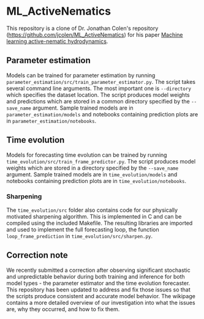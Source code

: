 # ML_ActiveNematics

This repository is a clone of Dr. Jonathan Colen's repository (https://github.com/jcolen/ML_ActiveNematics) for his paper [Machine learning active-nematic hydrodynamics](https://arxiv.org/abs/2006.13203).

## Parameter estimation

Models can be trained for parameter estimation by running `parameter_estimation/src/train_parameter_estimator.py`. 
The script takes several command line arguments. The most important one is `--directory` which specifies the dataset location. 
The script produces model weights and predictions which are stored in a common directory specified by the `--save_name` argument. 
Sample trained models are in `parameter_estimation/models` and notebooks containing prediction plots are in `parameter_estimation/notebooks`. 

## Time evolution

Models for forecasting time evolution can be trained by running `time_evolution/src/train_frame_predictor.py`.
The script produces model weights which are stored in a directory specified by the `--save_name` argument. 
Sample trained models are in `time_evolution/models` and notebooks containing prediction plots are in `time_evolution/notebooks`. 

### Sharpening

The `time_evolution/src` folder also contains code for our physically motivated sharpening algorithm. This is implemented in C and can be compiled using the included Makefile. The resulting libraries are imported and used to implement the full forecasting loop, the function `loop_frame_prediction` in `time_evolution/src/sharpen.py`.  

## Correction note

We recently submitted a correction after observing significant stochastic and unpredictable behavior during both training and inference for both model types - the parameter estimator and the time evolution forecaster.
This repository has been updated to address and fix those issues so that the scripts produce consistent and accurate model behavior. 
The wikipage contains a more detailed overview of our investigation into what the issues are, why they occurred, and how to fix them.